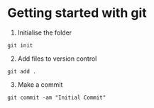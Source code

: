 # Getting started with git

1. Initialise the folder

```
git init
```

2. Add files to version control

```
git add .
```

3. Make a commit

```
git commit -am "Initial Commit"
```
